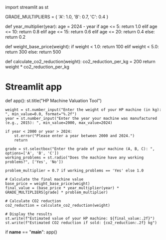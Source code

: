 import streamlit as st

GRADE_MULTIPLIERS = {
    'A': 1.0,
    'B': 0.7,
    'C': 0.4
}

def year_multiplier(year):
    age = 2024 - year
    if age <= 5:
        return 1.0
    elif age <= 10:
        return 0.8
    elif age <= 15:
        return 0.6
    elif age <= 20:
        return 0.4
    else:
        return 0.2

def weight_base_price(weight):
    if weight < 1.0:
        return 100
    elif weight < 5.0:
        return 300
    else:
        return 500

def calculate_co2_reduction(weight):
    co2_reduction_per_kg = 200
    return weight * co2_reduction_per_kg

# Streamlit app
def app():
    st.title("HP Machine Valuation Tool")

    weight = st.number_input("Enter the weight of your HP machine (in kg): ", min_value=0.0, format="%.2f")
    year = st.number_input("Enter the year your machine was manufactured (e.g., 2015): ", min_value=2000, max_value=2024)
    
    if year < 2000 or year > 2024:
        st.error("Please enter a year between 2000 and 2024.")
        return

    grade = st.selectbox("Enter the grade of your machine (A, B, C): ", options=['A', 'B', 'C'])
    working_problems = st.radio("Does the machine have any working problems?", ['Yes', 'No'])
    
    problem_multiplier = 0.7 if working_problems == 'Yes' else 1.0

    # Calculate the final machine value
    base_price = weight_base_price(weight)
    final_value = (base_price * year_multiplier(year) * GRADE_MULTIPLIERS[grade] * problem_multiplier)
    
    # Calculate CO2 reduction
    co2_reduction = calculate_co2_reduction(weight)

    # Display the results
    st.write(f"Estimated value of your HP machine: ${final_value:.2f}")
    st.write(f"Estimated CO2 reduction if sold: {co2_reduction:.2f} kg")

if __name__ == "__main__":
    app()
